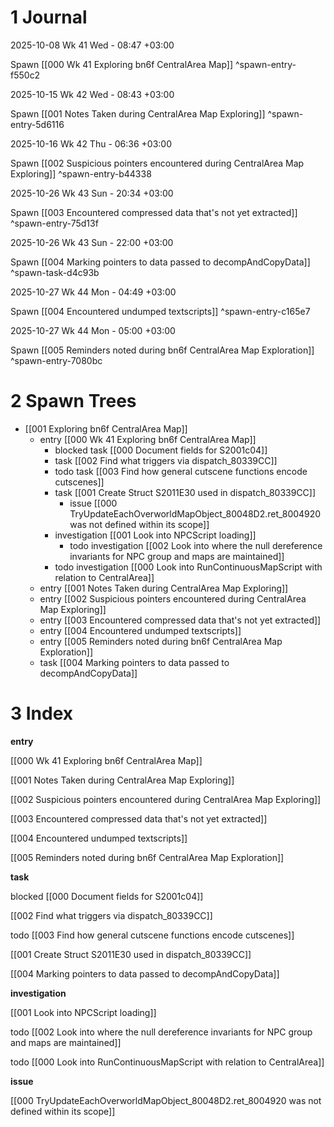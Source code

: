 # 1 Journal

2025-10-08 Wk 41 Wed - 08:47 +03:00

Spawn [[000 Wk 41 Exploring bn6f CentralArea Map]] ^spawn-entry-f550c2

2025-10-15 Wk 42 Wed - 08:43 +03:00

Spawn [[001 Notes Taken during CentralArea Map Exploring]] ^spawn-entry-5d6116

2025-10-16 Wk 42 Thu - 06:36 +03:00

Spawn [[002 Suspicious pointers encountered during CentralArea Map Exploring]] ^spawn-entry-b44338

2025-10-26 Wk 43 Sun - 20:34 +03:00

Spawn [[003 Encountered compressed data that's not yet extracted]] ^spawn-entry-75d13f

2025-10-26 Wk 43 Sun - 22:00 +03:00

Spawn [[004 Marking pointers to data passed to decompAndCopyData]] ^spawn-task-d4c93b

2025-10-27 Wk 44 Mon - 04:49 +03:00

Spawn [[004 Encountered undumped textscripts]] ^spawn-entry-c165e7

2025-10-27 Wk 44 Mon - 05:00 +03:00

Spawn [[005 Reminders noted during bn6f CentralArea Map Exploration]] ^spawn-entry-7080bc

# 2 Spawn Trees

- [[001 Exploring bn6f CentralArea Map]]
    - entry [[000 Wk 41 Exploring bn6f CentralArea Map]]
        - blocked task [[000 Document fields for S2001c04]]
        - task [[002 Find what triggers via dispatch_80339CC]]
        - todo task [[003 Find how general cutscene functions encode cutscenes]]
        - task [[001 Create Struct S2011E30 used in dispatch_80339CC]]
            - issue [[000 TryUpdateEachOverworldMapObject_80048D2.ret_8004920 was not defined within its scope]]
        - investigation [[001 Look into NPCScript loading]]
            - todo investigation [[002 Look into where the null dereference invariants for NPC group and maps are maintained]]
        - todo investigation [[000 Look into RunContinuousMapScript with relation to CentralArea]]
    - entry [[001 Notes Taken during CentralArea Map Exploring]]
    - entry [[002 Suspicious pointers encountered during CentralArea Map Exploring]]
    - entry [[003 Encountered compressed data that's not yet extracted]]
    - entry [[004 Encountered undumped textscripts]]
    - entry [[005 Reminders noted during bn6f CentralArea Map Exploration]]
    - task [[004 Marking pointers to data passed to decompAndCopyData]]

# 3 Index

**entry**

[[000 Wk 41 Exploring bn6f CentralArea Map]]

[[001 Notes Taken during CentralArea Map Exploring]]

[[002 Suspicious pointers encountered during CentralArea Map Exploring]]

[[003 Encountered compressed data that's not yet extracted]]

[[004 Encountered undumped textscripts]]

[[005 Reminders noted during bn6f CentralArea Map Exploration]]

**task**

blocked [[000 Document fields for S2001c04]]

[[002 Find what triggers via dispatch_80339CC]]

todo [[003 Find how general cutscene functions encode cutscenes]]

[[001 Create Struct S2011E30 used in dispatch_80339CC]]

[[004 Marking pointers to data passed to decompAndCopyData]]

**investigation**

[[001 Look into NPCScript loading]]

todo [[002 Look into where the null dereference invariants for NPC group and maps are maintained]]

todo [[000 Look into RunContinuousMapScript with relation to CentralArea]]

**issue**

[[000 TryUpdateEachOverworldMapObject_80048D2.ret_8004920 was not defined within its scope]]